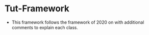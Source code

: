 # Tut-Framework

* This framework follows the framework of 2020 on with additional comments to explain each class.
